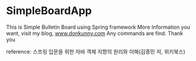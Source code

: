 # SimpleBoardApp
This is Simple Bulletin Board using Spring framework
More Information you want, visit my blog, www.donkunny.com
Any commands are find. Thank you

reference: 스프링 입문을 위한 자바 객체 지향의 원리와 이해(김종민 저, 위키북스)
